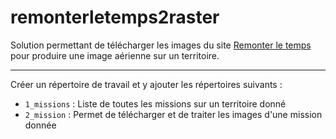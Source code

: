 # remonterletemps2raster

Solution permettant de télécharger les images du site [Remonter le temps](https://remonterletemps.ign.fr/) pour produire une image aérienne sur un territoire.

___

Créer un répertoire de travail et y ajouter les répertoires suivants : 

- `1_missions` : Liste de toutes les missions sur un territoire donné
- `2_mission` : Permet de télécharger et de traiter les images d'une mission donnée
